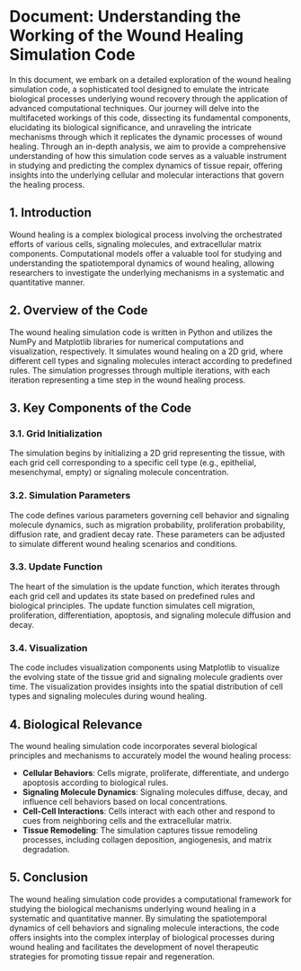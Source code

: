 # Document: Understanding the Working of the Wound Healing Simulation Code

In this document, we embark on a detailed exploration of the wound healing simulation code, a sophisticated tool designed to emulate the intricate biological processes underlying wound recovery through the application of advanced computational techniques. Our journey will delve into the multifaceted workings of this code, dissecting its fundamental components, elucidating its biological significance, and unraveling the intricate mechanisms through which it replicates the dynamic processes of wound healing. Through an in-depth analysis, we aim to provide a comprehensive understanding of how this simulation code serves as a valuable instrument in studying and predicting the complex dynamics of tissue repair, offering insights into the underlying cellular and molecular interactions that govern the healing process.

## 1. Introduction

Wound healing is a complex biological process involving the orchestrated efforts of various cells, signaling molecules, and extracellular matrix components. Computational models offer a valuable tool for studying and understanding the spatiotemporal dynamics of wound healing, allowing researchers to investigate the underlying mechanisms in a systematic and quantitative manner.

## 2. Overview of the Code

The wound healing simulation code is written in Python and utilizes the NumPy and Matplotlib libraries for numerical computations and visualization, respectively. It simulates wound healing on a 2D grid, where different cell types and signaling molecules interact according to predefined rules. The simulation progresses through multiple iterations, with each iteration representing a time step in the wound healing process.

## 3. Key Components of the Code

### 3.1. Grid Initialization

The simulation begins by initializing a 2D grid representing the tissue, with each grid cell corresponding to a specific cell type (e.g., epithelial, mesenchymal, empty) or signaling molecule concentration.

### 3.2. Simulation Parameters

The code defines various parameters governing cell behavior and signaling molecule dynamics, such as migration probability, proliferation probability, diffusion rate, and gradient decay rate. These parameters can be adjusted to simulate different wound healing scenarios and conditions.

### 3.3. Update Function

The heart of the simulation is the update function, which iterates through each grid cell and updates its state based on predefined rules and biological principles. The update function simulates cell migration, proliferation, differentiation, apoptosis, and signaling molecule diffusion and decay.

### 3.4. Visualization

The code includes visualization components using Matplotlib to visualize the evolving state of the tissue grid and signaling molecule gradients over time. The visualization provides insights into the spatial distribution of cell types and signaling molecules during wound healing.

## 4. Biological Relevance

The wound healing simulation code incorporates several biological principles and mechanisms to accurately model the wound healing process:

- **Cellular Behaviors**: Cells migrate, proliferate, differentiate, and undergo apoptosis according to biological rules.
- **Signaling Molecule Dynamics**: Signaling molecules diffuse, decay, and influence cell behaviors based on local concentrations.
- **Cell-Cell Interactions**: Cells interact with each other and respond to cues from neighboring cells and the extracellular matrix.
- **Tissue Remodeling**: The simulation captures tissue remodeling processes, including collagen deposition, angiogenesis, and matrix degradation.

## 5. Conclusion

The wound healing simulation code provides a computational framework for studying the biological mechanisms underlying wound healing in a systematic and quantitative manner. By simulating the spatiotemporal dynamics of cell behaviors and signaling molecule interactions, the code offers insights into the complex interplay of biological processes during wound healing and facilitates the development of novel therapeutic strategies for promoting tissue repair and regeneration.
